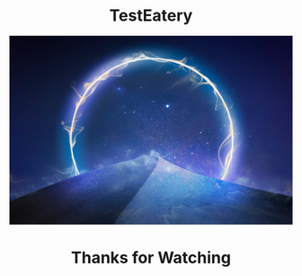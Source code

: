<!DOCTYPE html>
<html>
<head>
<title>Test Eatery Club</title>
</head>
<body>

<center>
<h1>TestEatery</h2>
<img src="space.jpg" alt="Space">
<p><h1>Thanks for Watching</h2></p>
</center>

</body>
</html>
